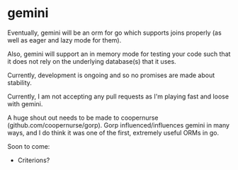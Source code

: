 gemini
======

Eventually, gemini will be an orm for go which supports joins properly (as well as eager and lazy mode for them).

Also, gemini will support an in memory mode for testing your code such that it does not rely on the underlying database(s) that it uses.

Currently, development is ongoing and so no promises are made about stability.

Currently, I am not accepting any pull requests as I'm playing fast and loose with gemini.

A huge shout out needs to be made to coopernurse (github.com/coopernurse/gorp). Gorp influenced/influences gemini in many ways, and I do think it was one of the first, extremely useful ORMs in go.

Soon to come:
- Criterions?